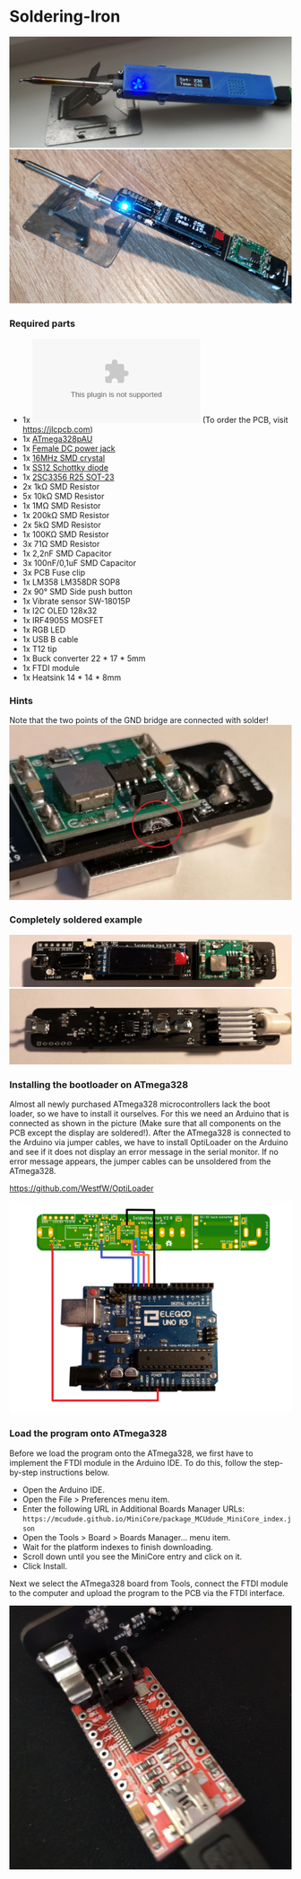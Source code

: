 # Soldering-Iron

![Soldering Iron](Pictures/SolderingIron_1.jpg)
![Soldering Iron](Pictures/SolderingIron_3.jpg)

### Required parts
* 1x ![Soldering iron PCB](https://github.com/MarvinsTech/Soldering-Iron/tree/master/Eagle%20file/Soldering%20Iron%20V2/GerberFile.zip)
(To order the PCB, visit https://jlcpcb.com)
* 1x [ATmega328pAU](https://de.aliexpress.com/item/32794583827.html?spm=a2g0s.9042311.0.0.27424c4dJZC5U3)
* 1x [Female DC power jack](https://de.aliexpress.com/item/1000007253624.html?spm=a2g0o.productlist.0.0.63461dcaoJZtV4&algo_pvid=28c6eaf7-739f-4408-a783-d572ee06ba7d&algo_expid=28c6eaf7-739f-4408-a783-d572ee06ba7d-13&btsid=e61eab79-1ec7-4b98-b4ed-ceea8f2bdb99&ws_ab_test=searchweb0_0,searchweb201602_4,searchweb201603_53)
* 1x [16MHz SMD crystal](https://de.aliexpress.com/item/32451311354.html?spm=a2g0o.productlist.0.0.955d2071jGW3XO&algo_pvid=27d65776-a1d2-4b0c-b73d-df3cc9d4dbca&algo_expid=27d65776-a1d2-4b0c-b73d-df3cc9d4dbca-0&btsid=ab6a54f6-5959-48a4-89e6-ce26026505f9&ws_ab_test=searchweb0_0,searchweb201602_4,searchweb201603_53)
* 1x [SS12 Schottky diode](https://de.aliexpress.com/item/32904408053.html?spm=a2g0o.productlist.0.0.e1dd669c1vQRey&algo_pvid=b6082e91-097d-48c2-a7c7-d61494ba035c&algo_expid=b6082e91-097d-48c2-a7c7-d61494ba035c-2&btsid=abe08064-b50d-44c2-9e66-502e07728063&ws_ab_test=searchweb0_0,searchweb201602_4,searchweb201603_53)
* 1x [2SC3356 R25 SOT-23](https://de.aliexpress.com/item/32895374766.html?spm=a2g0s.9042311.0.0.27424c4daI4iIC)
* 2x 1kΩ SMD Resistor
* 5x 10kΩ SMD Resistor
* 1x 1MΩ SMD Resistor
* 1x 200kΩ SMD Resistor
* 2x 5kΩ SMD Resistor
* 1x 100KΩ SMD Resistor
* 3x 71Ω SMD Resistor
* 1x 2,2nF SMD Capacitor
* 3x 100nF/0,1uF SMD Capacitor
* 3x PCB Fuse clip
* 1x LM358 LM358DR SOP8
* 2x 90° SMD Side push button 
* 1x Vibrate sensor SW-18015P
* 1x I2C OLED 128x32
* 1x IRF4905S MOSFET
* 1x RGB LED
* 1x USB B cable
* 1x T12 tip
* 1x Buck converter 22 * 17 * 5mm
* 1x FTDI module
* 1x Heatsink 14 * 14 * 8mm

### Hints
Note that the two points of the GND bridge are connected with solder!
![Soldering iron](Pictures/SolderingIron_2.jpg)

### Completely soldered example

![Soldering iron](Pictures/SolderingIron_4.jpg)
![Soldering iron](Pictures/SolderingIron_5.jpg)

### Installing the bootloader on ATmega328
Almost all newly purchased ATmega328 microcontrollers lack the boot loader, so we have to install it ourselves. For this we need an Arduino that is connected as shown in the picture (Make sure that all components on the PCB except the display are soldered!). After the ATmega328 is connected to the Arduino via jumper cables, we have to install OptiLoader on the Arduino and see if it does not display an error message in the serial monitor. If no error message appears, the jumper cables can be unsoldered from the ATmega328.

https://github.com/WestfW/OptiLoader

![Bootloader connection](Pictures/Bootloader_connection.png)

### Load the program onto ATmega328
Before we load the program onto the ATmega328, we first have to implement the FTDI module in the Arduino IDE. To do this, follow the step-by-step instructions below.

* Open the Arduino IDE.
* Open the File > Preferences menu item.
* Enter the following URL in Additional Boards Manager URLs:
`https://mcudude.github.io/MiniCore/package_MCUdude_MiniCore_index.json`
* Open the Tools > Board > Boards Manager... menu item.
* Wait for the platform indexes to finish downloading.
* Scroll down until you see the MiniCore entry and click on it.
* Click Install.

Next we select the ATmega328 board from Tools, connect the FTDI module to the computer and upload the program to the PCB via the FTDI interface.

![FTDI programmer](Pictures/SolderingIron_6.jpg)


